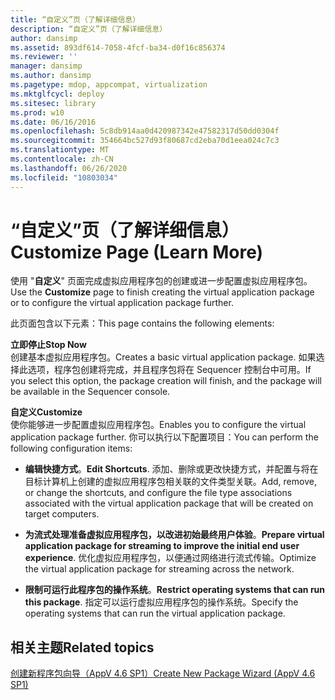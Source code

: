 ```yaml
---
title: “自定义”页（了解详细信息）
description: “自定义”页（了解详细信息）
author: dansimp
ms.assetid: 893df614-7058-4fcf-ba34-d0f16c856374
ms.reviewer: ''
manager: dansimp
ms.author: dansimp
ms.pagetype: mdop, appcompat, virtualization
ms.mktglfcycl: deploy
ms.sitesec: library
ms.prod: w10
ms.date: 06/16/2016
ms.openlocfilehash: 5c8db914aa0d420987342e47582317d50dd0304f
ms.sourcegitcommit: 354664bc527d93f80687cd2eba70d1eea024c7c3
ms.translationtype: MT
ms.contentlocale: zh-CN
ms.lasthandoff: 06/26/2020
ms.locfileid: "10803034"
---
```

# <span data-ttu-id="c69f6-103">“自定义”页（了解详细信息）</span><span class="sxs-lookup"><span data-stu-id="c69f6-103">Customize Page (Learn More)</span></span>


<span data-ttu-id="c69f6-104">使用 "**自定义**" 页面完成虚拟应用程序包的创建或进一步配置虚拟应用程序包。</span><span class="sxs-lookup"><span data-stu-id="c69f6-104">Use the **Customize** page to finish creating the virtual application package or to configure the virtual application package further.</span></span>

<span data-ttu-id="c69f6-105">此页面包含以下元素：</span><span class="sxs-lookup"><span data-stu-id="c69f6-105">This page contains the following elements:</span></span>

<a href="" id="stop-now"></a>**<span data-ttu-id="c69f6-106">立即停止</span><span class="sxs-lookup"><span data-stu-id="c69f6-106">Stop Now</span></span>**  
<span data-ttu-id="c69f6-107">创建基本虚拟应用程序包。</span><span class="sxs-lookup"><span data-stu-id="c69f6-107">Creates a basic virtual application package.</span></span> <span data-ttu-id="c69f6-108">如果选择此选项，程序包创建将完成，并且程序包将在 Sequencer 控制台中可用。</span><span class="sxs-lookup"><span data-stu-id="c69f6-108">If you select this option, the package creation will finish, and the package will be available in the Sequencer console.</span></span>

<a href="" id="customize"></a>**<span data-ttu-id="c69f6-109">自定义</span><span class="sxs-lookup"><span data-stu-id="c69f6-109">Customize</span></span>**  
<span data-ttu-id="c69f6-110">使你能够进一步配置虚拟应用程序包。</span><span class="sxs-lookup"><span data-stu-id="c69f6-110">Enables you to configure the virtual application package further.</span></span> <span data-ttu-id="c69f6-111">你可以执行以下配置项目：</span><span class="sxs-lookup"><span data-stu-id="c69f6-111">You can perform the following configuration items:</span></span>

-   <span data-ttu-id="c69f6-112">**编辑快捷方式**。</span><span class="sxs-lookup"><span data-stu-id="c69f6-112">**Edit Shortcuts**.</span></span> <span data-ttu-id="c69f6-113">添加、删除或更改快捷方式，并配置与将在目标计算机上创建的虚拟应用程序包相关联的文件类型关联。</span><span class="sxs-lookup"><span data-stu-id="c69f6-113">Add, remove, or change the shortcuts, and configure the file type associations associated with the virtual application package that will be created on target computers.</span></span>

-   <span data-ttu-id="c69f6-114">**为流式处理准备虚拟应用程序包，以改进初始最终用户体验**。</span><span class="sxs-lookup"><span data-stu-id="c69f6-114">**Prepare virtual application package for streaming to improve the initial end user experience**.</span></span> <span data-ttu-id="c69f6-115">优化虚拟应用程序包，以便通过网络进行流式传输。</span><span class="sxs-lookup"><span data-stu-id="c69f6-115">Optimize the virtual application package for streaming across the network.</span></span>

-   <span data-ttu-id="c69f6-116">**限制可运行此程序包的操作系统**。</span><span class="sxs-lookup"><span data-stu-id="c69f6-116">**Restrict operating systems that can run this package**.</span></span> <span data-ttu-id="c69f6-117">指定可以运行虚拟应用程序包的操作系统。</span><span class="sxs-lookup"><span data-stu-id="c69f6-117">Specify the operating systems that can run the virtual application package.</span></span>

## <span data-ttu-id="c69f6-118">相关主题</span><span class="sxs-lookup"><span data-stu-id="c69f6-118">Related topics</span></span>


[<span data-ttu-id="c69f6-119">创建新程序包向导（AppV 4.6 SP1）</span><span class="sxs-lookup"><span data-stu-id="c69f6-119">Create New Package Wizard (AppV 4.6 SP1)</span></span>](create-new-package-wizard---appv-46-sp1-.md)

 

 





